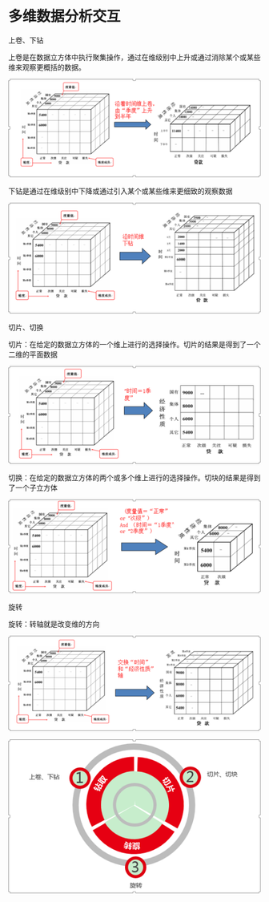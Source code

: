 # 多维数据分析交互

上卷、下钻

上卷是在数据立方体中执行聚集操作，通过在维级别中上升或通过消除某个或某些维来观察更概括的数据。 

![](QQ图片20161129141812.png)

下钻是通过在维级别中下降或通过引入某个或某些维来更细致的观察数据

![](QQ图片20161129141857.png)

切片、切换

切片：在给定的数据立方体的一个维上进行的选择操作。切片的结果是得到了一个二维的平面数据

![](QQ图片20161129142019.png)

切换：在给定的数据立方体的两个或多个维上进行的选择操作。切块的结果是得到了一个子立方体

![](QQ图片20161129142108.png)

旋转

旋转：转轴就是改变维的方向

![](QQ图片20161129142154.png)

![](QQ图片20161129142227.png)
